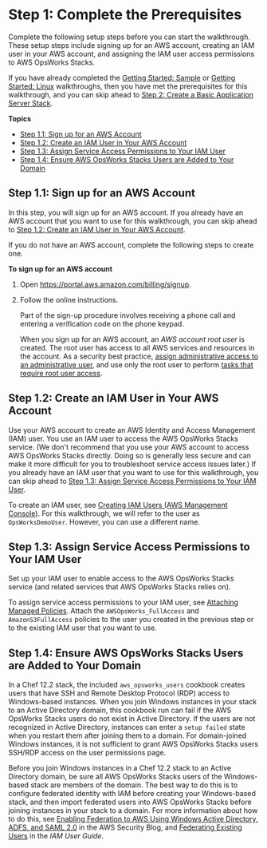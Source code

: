 # Step 1: Complete the Prerequisites<a name="gettingstarted-windows-prerequisites"></a>

Complete the following setup steps before you can start the walkthrough\. These setup steps include signing up for an AWS account, creating an IAM user in your AWS account, and assigning the IAM user access permissions to AWS OpsWorks Stacks\. 

If you have already completed the [Getting Started: Sample](gettingstarted-intro.md) or [Getting Started: Linux](gettingstarted-linux.md) walkthroughs, then you have met the prerequisites for this walkthrough, and you can skip ahead to [Step 2: Create a Basic Application Server Stack](gettingstarted-windows-basic.md)\.

**Topics**
+ [Step 1\.1: Sign up for an AWS Account](#gettingstarted-windows-prerequisites-aws-account)
+ [Step 1\.2: Create an IAM User in Your AWS Account](#gettingstarted-windows-prerequisites-iam-user)
+ [Step 1\.3: Assign Service Access Permissions to Your IAM User](#gettingstarted-windows-prerequisites-permissions)
+ [Step 1\.4: Ensure AWS OpsWorks Stacks Users are Added to Your Domain](#gettingstarted-windows-prerequisites-adusers)

## Step 1\.1: Sign up for an AWS Account<a name="gettingstarted-windows-prerequisites-aws-account"></a>

In this step, you will sign up for an AWS account\. If you already have an AWS account that you want to use for this walkthrough, you can skip ahead to [Step 1\.2: Create an IAM User in Your AWS Account](#gettingstarted-windows-prerequisites-iam-user)\.

If you do not have an AWS account, complete the following steps to create one\.

**To sign up for an AWS account**

1. Open [https://portal\.aws\.amazon\.com/billing/signup](https://portal.aws.amazon.com/billing/signup)\.

1. Follow the online instructions\.

   Part of the sign\-up procedure involves receiving a phone call and entering a verification code on the phone keypad\.

   When you sign up for an AWS account, an *AWS account root user* is created\. The root user has access to all AWS services and resources in the account\. As a security best practice, [assign administrative access to an administrative user](https://docs.aws.amazon.com/singlesignon/latest/userguide/getting-started.html), and use only the root user to perform [tasks that require root user access](https://docs.aws.amazon.com/general/latest/gr/root-vs-iam.html#aws_tasks-that-require-root)\.

## Step 1\.2: Create an IAM User in Your AWS Account<a name="gettingstarted-windows-prerequisites-iam-user"></a>

Use your AWS account to create an AWS Identity and Access Management \(IAM\) user\. You use an IAM user to access the AWS OpsWorks Stacks service\. \(We don't recommend that you use your AWS account to access AWS OpsWorks Stacks directly\. Doing so is generally less secure and can make it more difficult for you to troubleshoot service access issues later\.\) If you already have an IAM user that you want to use for this walkthrough, you can skip ahead to [Step 1\.3: Assign Service Access Permissions to Your IAM User](#gettingstarted-windows-prerequisites-permissions)\.

To create an IAM user, see [Creating IAM Users \(AWS Management Console\)](https://docs.aws.amazon.com/IAM/latest/UserGuide/id_users_create.html#id_users_create_console)\. For this walkthrough, we will refer to the user as `OpsWorksDemoUser`\. However, you can use a different name\.

## Step 1\.3: Assign Service Access Permissions to Your IAM User<a name="gettingstarted-windows-prerequisites-permissions"></a>

Set up your IAM user to enable access to the AWS OpsWorks Stacks service \(and related services that AWS OpsWorks Stacks relies on\)\.

To assign service access permissions to your IAM user, see [Attaching Managed Policies](https://docs.aws.amazon.com/IAM/latest/UserGuide/access_policies_managed-using.html#attach-managed-policy-console)\. Attach the `AWSOpsWorks_FullAccess` and `AmazonS3FullAccess` policies to the user you created in the previous step or to the existing IAM user that you want to use\.

## Step 1\.4: Ensure AWS OpsWorks Stacks Users are Added to Your Domain<a name="gettingstarted-windows-prerequisites-adusers"></a>

In a Chef 12\.2 stack, the included `aws_opsworks_users` cookbook creates users that have SSH and Remote Desktop Protocol \(RDP\) access to Windows\-based instances\. When you join Windows instances in your stack to an Active Directory domain, this cookbook run can fail if the AWS OpsWorks Stacks users do not exist in Active Directory\. If the users are not recognized in Active Directory, instances can enter a `setup failed` state when you restart them after joining them to a domain\. For domain\-joined Windows instances, it is not sufficient to grant AWS OpsWorks Stacks users SSH/RDP access on the user permissions page\.

Before you join Windows instances in a Chef 12\.2 stack to an Active Directory domain, be sure all AWS OpsWorks Stacks users of the Windows\-based stack are members of the domain\. The best way to do this is to configure federated identity with IAM before creating your Windows\-based stack, and then import federated users into AWS OpsWorks Stacks before joining instances in your stack to a domain\. For more information about how to do this, see [Enabling Federation to AWS Using Windows Active Directory, ADFS, and SAML 2\.0](https://aws.amazon.com/blogs/security/enabling-federation-to-aws-using-windows-active-directory-adfs-and-saml-2-0/) in the AWS Security Blog, and [Federating Existing Users](https://docs.aws.amazon.com/IAM/latest/UserGuide/introduction_identity-management.html#intro-identity-federation) in the *IAM User Guide*\.